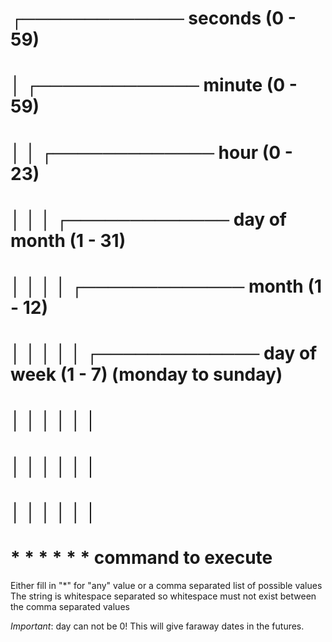 # ┌───────────── seconds (0 - 59)
# │ ┌───────────── minute (0 - 59)
# │ │ ┌───────────── hour (0 - 23)
# │ │ │ ┌───────────── day of month (1 - 31)
# │ │ │ │ ┌───────────── month (1 - 12)
# │ │ │ │ │ ┌───────────── day of week (1 - 7) (monday to sunday)
# │ │ │ │ │ │
# │ │ │ │ │ │
# │ │ │ │ │ │
# * * * * * *  command to execute

Either fill in "*" for "any" value or a comma separated list of possible values
The string is whitespace separated so whitespace must not exist between the comma separated values

*Important*: day can not be 0! This will give faraway dates in the futures.